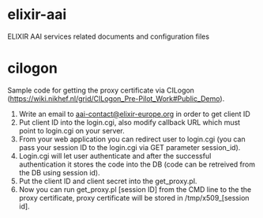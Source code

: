 # elixir-aai
ELIXIR AAI services related documents and configuration files

# cilogon
Sample code for getting the proxy certificate via CILogon (https://wiki.nikhef.nl/grid/CILogon_Pre-Pilot_Work#Public_Demo). 

1. Write an email to aai-contact@elixir-europe.org in order to get client ID
2. Put client ID into the login.cgi, also modify callback URL which must point to login.cgi on your server.
3. From your web application you can redirect user to login.cgi (you can pass your session ID to the login.cgi via GET parameter session_id).
4. Login.cgi will let user authenticate and after the successful authentication it stores the code into the DB (code can be retreived from the DB using session id).
5. Put the client ID and client secret into the get_proxy.pl.
6. Now you can run get_proxy.pl [session ID] from the CMD line to the the proxy certificate, proxy certificate will be stored in /tmp/x509_[session id].
